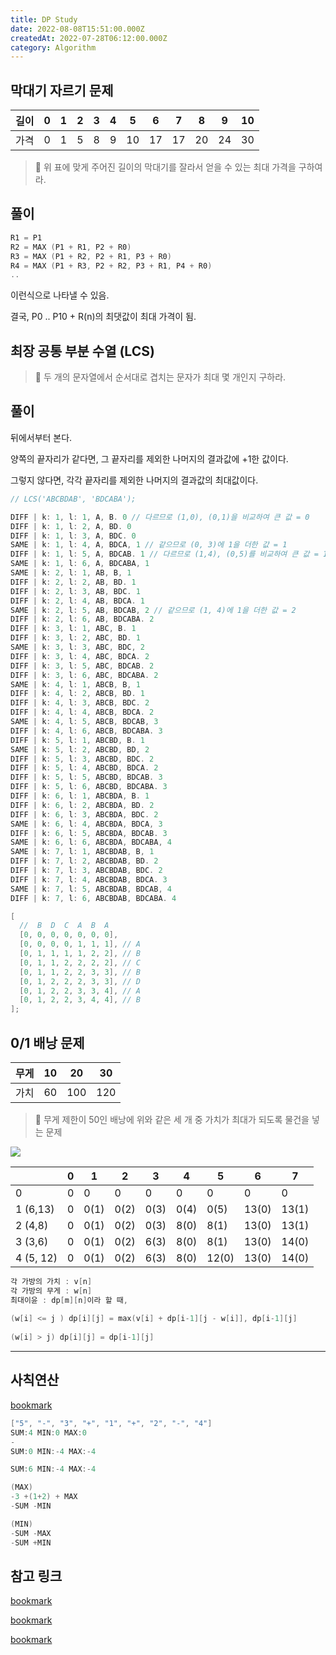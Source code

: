 ```yaml
---
title: DP Study
date: 2022-08-08T15:51:00.000Z
createdAt: 2022-07-28T06:12:00.000Z
category: Algorithm
---
```


## 막대기 자르기 문제


| 길이 | 0 | 1 | 2 | 3 | 4 | 5  | 6  | 7  | 8  | 9  | 10 |
| -- | - | - | - | - | - | -- | -- | -- | -- | -- | -- |
| 가격 | 0 | 1 | 5 | 8 | 9 | 10 | 17 | 17 | 20 | 24 | 30 |


> 🎇 위 표에 맞게 주어진 길이의 막대기를 잘라서 얻을 수 있는 최대 가격을 구하여라.


## 풀이


```c
R1 = P1
R2 = MAX (P1 + R1, P2 + R0)
R3 = MAX (P1 + R2, P2 + R1, P3 + R0)
R4 = MAX (P1 + R3, P2 + R2, P3 + R1, P4 + R0)
..
```


이런식으로 나타낼 수 있음.


결국, P0 .. P10 + R(n)의 최댓값이 최대 가격이 됨.


## 최장 공통 부분 수열 (LCS)


> 🎇 두 개의 문자열에서 순서대로 겹치는 문자가 최대 몇 개인지 구하라.


## 풀이


뒤에서부터 본다.


양쪽의 끝자리가 같다면, 그 끝자리를 제외한 나머지의 결과값에 +1한 값이다.


그렇지 않다면, 각각 끝자리를 제외한 나머지의 결과값의 최대값이다.


```c
// LCS('ABCBDAB', 'BDCABA');

DIFF | k: 1, l: 1, A, B. 0 // 다르므로 (1,0), (0,1)을 비교하여 큰 값 = 0
DIFF | k: 1, l: 2, A, BD. 0
DIFF | k: 1, l: 3, A, BDC. 0
SAME | k: 1, l: 4, A, BDCA, 1 // 같으므로 (0, 3)에 1을 더한 값 = 1
DIFF | k: 1, l: 5, A, BDCAB. 1 // 다르므로 (1,4), (0,5)를 비교하여 큰 값 = 1
SAME | k: 1, l: 6, A, BDCABA, 1
SAME | k: 2, l: 1, AB, B, 1
DIFF | k: 2, l: 2, AB, BD. 1
DIFF | k: 2, l: 3, AB, BDC. 1
DIFF | k: 2, l: 4, AB, BDCA. 1
SAME | k: 2, l: 5, AB, BDCAB, 2 // 같으므로 (1, 4)에 1을 더한 값 = 2
DIFF | k: 2, l: 6, AB, BDCABA. 2
DIFF | k: 3, l: 1, ABC, B. 1
DIFF | k: 3, l: 2, ABC, BD. 1
SAME | k: 3, l: 3, ABC, BDC, 2
DIFF | k: 3, l: 4, ABC, BDCA. 2
DIFF | k: 3, l: 5, ABC, BDCAB. 2
DIFF | k: 3, l: 6, ABC, BDCABA. 2
SAME | k: 4, l: 1, ABCB, B, 1
DIFF | k: 4, l: 2, ABCB, BD. 1
DIFF | k: 4, l: 3, ABCB, BDC. 2
DIFF | k: 4, l: 4, ABCB, BDCA. 2
SAME | k: 4, l: 5, ABCB, BDCAB, 3
DIFF | k: 4, l: 6, ABCB, BDCABA. 3
DIFF | k: 5, l: 1, ABCBD, B. 1
SAME | k: 5, l: 2, ABCBD, BD, 2
DIFF | k: 5, l: 3, ABCBD, BDC. 2
DIFF | k: 5, l: 4, ABCBD, BDCA. 2
DIFF | k: 5, l: 5, ABCBD, BDCAB. 3
DIFF | k: 5, l: 6, ABCBD, BDCABA. 3
DIFF | k: 6, l: 1, ABCBDA, B. 1
DIFF | k: 6, l: 2, ABCBDA, BD. 2
DIFF | k: 6, l: 3, ABCBDA, BDC. 2
SAME | k: 6, l: 4, ABCBDA, BDCA, 3
DIFF | k: 6, l: 5, ABCBDA, BDCAB. 3
SAME | k: 6, l: 6, ABCBDA, BDCABA, 4
SAME | k: 7, l: 1, ABCBDAB, B, 1
DIFF | k: 7, l: 2, ABCBDAB, BD. 2
DIFF | k: 7, l: 3, ABCBDAB, BDC. 2
DIFF | k: 7, l: 4, ABCBDAB, BDCA. 3
SAME | k: 7, l: 5, ABCBDAB, BDCAB, 4
DIFF | k: 7, l: 6, ABCBDAB, BDCABA. 4

[
  //  B  D  C  A  B  A
  [0, 0, 0, 0, 0, 0, 0],
  [0, 0, 0, 0, 1, 1, 1], // A
  [0, 1, 1, 1, 1, 2, 2], // B
  [0, 1, 1, 2, 2, 2, 2], // C
  [0, 1, 1, 2, 2, 3, 3], // B
  [0, 1, 2, 2, 2, 3, 3], // D
  [0, 1, 2, 2, 3, 3, 4], // A
  [0, 1, 2, 2, 3, 4, 4], // B
];
```


## 0/1 배낭 문제


| 무게 | 10 | 20  | 30  |
| -- | -- | --- | --- |
| 가치 | 60 | 100 | 120 |


> 🎇 무게 제한이 50인 배낭에 위와 같은 세 개 중 가치가 최대가 되도록 물건을 넣는 문제


![](https://s3.us-west-2.amazonaws.com/secure.notion-static.com/8184e123-b920-4b7e-81b6-dcd84ac372d1/Untitled.png?X-Amz-Algorithm=AWS4-HMAC-SHA256&X-Amz-Content-Sha256=UNSIGNED-PAYLOAD&X-Amz-Credential=AKIAT73L2G45EIPT3X45%2F20220810%2Fus-west-2%2Fs3%2Faws4_request&X-Amz-Date=20220810T143922Z&X-Amz-Expires=3600&X-Amz-Signature=303579a285a2e55668ab6a74b53322e38969756cc4a60e4033eb72a98841a4f0&X-Amz-SignedHeaders=host&x-id=GetObject)


|           | 0 | 1    | 2    | 3    | 4    | 5     | 6     | 7     |
| --------- | - | ---- | ---- | ---- | ---- | ----- | ----- | ----- |
| 0         | 0 | 0    | 0    | 0    | 0    | 0     | 0     | 0     |
| 1 (6,13)  | 0 | 0(1) | 0(2) | 0(3) | 0(4) | 0(5)  | 13(0) | 13(1) |
| 2 (4,8)   | 0 | 0(1) | 0(2) | 0(3) | 8(0) | 8(1)  | 13(0) | 13(1) |
| 3 (3,6)   | 0 | 0(1) | 0(2) | 6(3) | 8(0) | 8(1)  | 13(0) | 14(0) |
| 4 (5, 12) | 0 | 0(1) | 0(2) | 6(3) | 8(0) | 12(0) | 13(0) | 14(0) |


```c
각 가방의 가치 : v[n]
각 가방의 무게 : w[n]
최대이윤 : dp[m][n]이라 할 때,
 
(w[i] <= j ) dp[i][j] = max(v[i] + dp[i-1][j - w[i]], dp[i-1][j]
 
(w[i] > j) dp[i][j] = dp[i-1][j]
```


---


## 사칙연산


[bookmark](https://school.programmers.co.kr/learn/courses/30/lessons/1843)


```c
["5", "-", "3", "+", "1", "+", "2", "-", "4"]
SUM:4 MIN:0 MAX:0
-
SUM:0 MIN:-4 MAX:-4

SUM:6 MIN:-4 MAX:-4

(MAX)
-3 +(1+2) + MAX
-SUM -MIN

(MIN)
-SUM -MAX
-SUM +MIN
```


## 참고 링크


[bookmark](https://www.zerocho.com/category/Algorithm/post/584b979a580277001862f182)


[bookmark](https://dheldh77.tistory.com/entry/%EC%95%8C%EA%B3%A0%EB%A6%AC%EC%A6%98-%EB%B0%B0%EB%82%AD-%EB%AC%B8%EC%A0%9CKnapsack-Problem)


[bookmark](https://hi-guten-tag.tistory.com/160)

